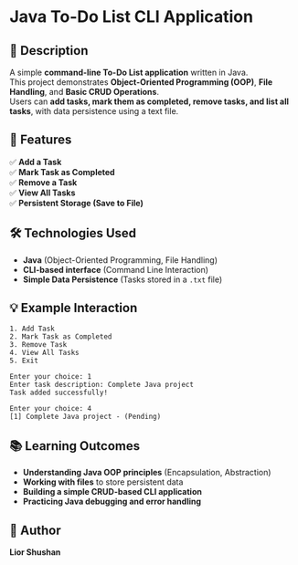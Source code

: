 # Java To-Do List CLI Application

## 📌 Description
A simple **command-line To-Do List application** written in Java.  
This project demonstrates **Object-Oriented Programming (OOP)**, **File Handling**, and **Basic CRUD Operations**.  
Users can **add tasks, mark them as completed, remove tasks, and list all tasks**, with data persistence using a text file.

## 🚀 Features
✅ **Add a Task**  
✅ **Mark Task as Completed**  
✅ **Remove a Task**  
✅ **View All Tasks**  
✅ **Persistent Storage (Save to File)**  

## 🛠️ Technologies Used
- **Java** (Object-Oriented Programming, File Handling)
- **CLI-based interface** (Command Line Interaction)
- **Simple Data Persistence** (Tasks stored in a `.txt` file)

## 💡 Example Interaction
	1. Add Task
	2. Mark Task as Completed
	3. Remove Task
 	4. View All Tasks
  	5. Exit

	Enter your choice: 1
	Enter task description: Complete Java project
	Task added successfully!

	Enter your choice: 4
	[1] Complete Java project - (Pending)

## 📚 Learning Outcomes
- **Understanding Java OOP principles** (Encapsulation, Abstraction)
- **Working with files** to store persistent data
- **Building a simple CRUD-based CLI application**
- **Practicing Java debugging and error handling**

## 👤 Author
**Lior Shushan**
